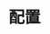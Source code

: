 # 配置

<!--suppress HtmlUnknownAttribute -->
<script setup>
import ConfigViewer from "../../compoments/ConfigViewer.vue";
import { data } from '../../config-spec/leaves/zhHans.data.ts';
</script>

<!--suppress VueMissingComponentImportInspection -->

<ConfigViewer :data=data name="leaves.yml"></ConfigViewer>
